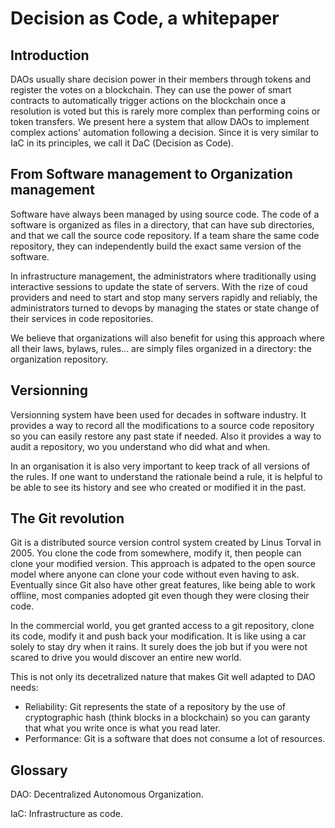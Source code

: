 # Decision as Code, a whitepaper


## Introduction
DAOs usually share decision power in their members through tokens and register the votes on a blockchain.
They can use the power of smart contracts to automatically trigger actions on the blockchain once a resolution is voted
but this is rarely more complex than performing coins or token transfers.
We present here a system that allow DAOs to implement complex actions' automation following a decision.
Since it is very similar to IaC in its principles, we call it DaC (Decision as Code).


## From Software management to Organization management

Software have always been managed by using source code.
The code of a software is organized as files in a directory, that can have sub directories, and that we call the source code repository.
If a team share the same code repository, they can independently build the exact same version of the software.

In infrastructure management, the administrators where traditionally using interactive sessions to update the state of servers.
With the rize of coud providers and need to start and stop many servers rapidly and reliably, the administrators turned
to devops by managing the states or state change of their services in code repositories.

We believe that organizations will also benefit for using this approach where all their laws, bylaws, rules... are simply files
organized in a directory: the organization repository.  

## Versionning

Versionning system have been used for decades in software industry.
It provides a way to record all the modifications to a source code repository so you can easily restore any past state if needed.
Also it provides a way to audit a repository, wo you understand who did what and when.

In an organisation it is also very important to keep track of all versions of the rules.
If one want to understand the rationale beind a rule, it is helpful to be able to see its history and see who created or modified it in the past.


## The Git revolution
Git is a distributed source version control system created by Linus Torval in 2005.
You clone the code from somewhere, modify it, then people can clone your modified version.
This approach is adpated to the open source model where anyone can clone your code without even having to ask.
Eventually since Git also have other great features, like being able to work offline, most companies adopted git even though
they were closing their code.

In the commercial world, you get granted access to a git repository, clone its code, modify it and push back your modification.
It is like using a car solely to stay dry when it rains.
It surely does the job but if you were not scared to drive you would discover an entire new world.

This is not only its decetralized nature that makes Git well adapted to DAO needs: 
* Reliability: Git represents the state of a repository by the use of cryptographic hash (think blocks in a blockchain) 
so you can garanty that what you write once is what you read later.
* Performance: Git is a software that does not consume a lot of resources.
 

## Glossary

DAO: Decentralized Autonomous Organization.

IaC: Infrastructure as code.
